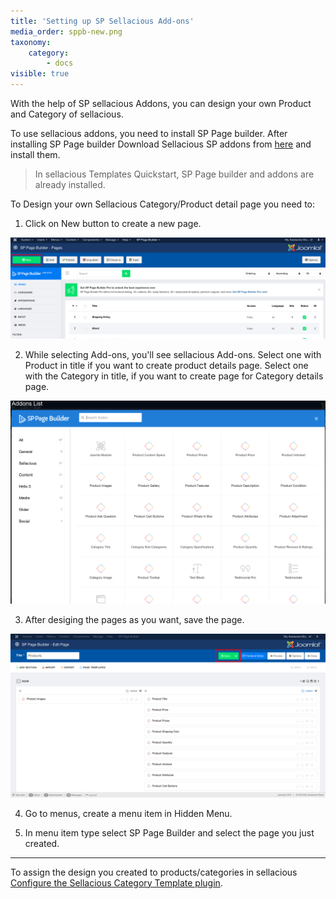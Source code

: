 ```yaml
---
title: 'Setting up SP Sellacious Add-ons'
media_order: sppb-new.png
taxonomy:
    category:
        - docs
visible: true
---
```


With the help of SP sellacious Addons, you can design your own Product and Category of sellacious.

To use sellacious addons, you need to install SP Page builder. After installing SP Page builder Download Sellacious SP addons from [here](https://www.sellacious.com/resources/sppagebuilder-addons) and install them.  

>In sellacious Templates Quickstart, SP Page builder and addons are already installed.

To Design your own Sellacious Category/Product detail page you need to:

1.  Click on New button to create a new page.

![](sppb-new.png)

2.  While selecting Add-ons, you'll see sellacious Add-ons. Select one with Product in title if you want to create product details page. Select one with the Category in title, if you want to create page for Category details page.

![](sppb-sellacious-addons.png)

3. After desiging the pages as you want, save the page.

![](save-sppb.png)

4. Go to menus, create a menu item in Hidden Menu.



5. In menu item type select SP Page Builder and select the page you just created.

---

To assign the design you created to products/categories in sellacious [Configure the Sellacious Category Template plugin](https://www.sellacious.com/documentation-v2#/learn/plugins/sellacious-category-template).

